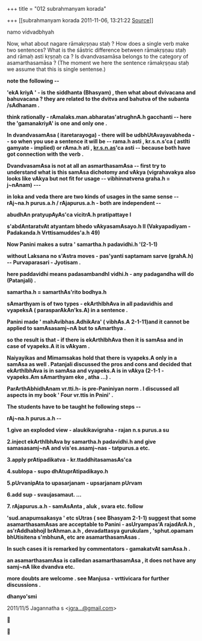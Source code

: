 +++
title = "012 subrahmanyam korada"

+++
[[subrahmanyam korada	2011-11-06, 13:21:22 [Source](https://groups.google.com/g/bvparishat/c/4V8ZD-RpJmI)]]



namo vidvadbhyah



Now, what about nagare rāmakṛṣṇau staḥ ? How does a single verb make two sentences? What is the śāstric difference between rāmakṛṣṇau staḥ and rāmaḥ asti kṛṣṇaḥ ca ? Is dvandvasamāsa belongs to the category of
asamarthasamāsa ? (The moment we here the sentence rāmakṛṣṇau staḥ we assume that this is single sentense.)  
  

**note the following --**



**'ekA kriyA ' - is the siddhanta (Bhasyam) , then what about dvivacana and bahuvacana ? they are related to the dvitva and bahutva of the subanta /sAdhanam .**



**think rationally - rAmalaks.man.abharatas'atrughnA.h gacchanti -- here the 'gamanakriyA' is one and only one .**



**In dvandvasamAsa ( itaretarayoga) - there will be udbhUtAvayavabheda -- so when you use a sentence it will be -- rama.h asti , kr.s.n.s'ca ( astIti gamyate - implied) or rAma.h ati , [kr.s.n.as](http://kr.s.n.as)'ca asti -- because both have got
connection with the verb .**



**DvandvasamAsa is not at all an asmarthasamAsa -- first try to understand what is this samAsa dichotomy and vAkya (vigrahavakya also looks like vAkya but not fit for usage -- vibhinnatvena graha.h = j\~nAnam) ---**



**in loka and veda there are two kinds of usages in the same sense --
rAj\~na.h purus.a.h / rAjapurus.a.h - both are independent --**



**abudhAn pratyupAyAs'ca vicitrA.h pratipattaye I**

**s'abdAntaratvAt atyantam bhedo vAkyasamAsayo.h II (Vakyapadiyam - Padakanda.h Vrttisamuddes'a.h 49)**



**Now Panini makes a sutra ' samartha.h padavidhi.h '(2-1-1)**



**without Laksana no s'Astra moves - pas'yanti saptamam sarve (grahA.h) -- Purvaparasari - Jyotisam .**



**here paddavidhi means padasambandhI vidhi.h - any padagandha will do (Patanjali) .**



**samartha.h = samarthAs'rito bodhya.h**



**sAmarthyam is of two types - ekArthIbhAva in all padavidhis and
vyapeksA ( parasparAkAn'ks.A) in a sentence .**



**Panini made ' mahAvibhas.AdhikAra' ( vibhAs.A 2-1-11)and it cannot be applied to samAsasamj\~nA but to sAmarthya .**



**so the result is that - if there is ekArthIbhAva then it is samAsa and in case of vyapeks.A it is vAkyam .**



**Naiyayikas and Mimamsakas hold that there is vyapeks.A only in a samAsa as well . Patanjali discussed the pros and cons and decided that ekArthIbhAva is in samAsa and vyapeks.A is in vAkya (2-1-1 - vyapeks.Am sAmarthyam eke , atha ...) .**



**ParArthAbhidhAnam vr.tti.h- is pre-Paniniyan norm . I discussed
all aspects in my book ' Four vr.ttis in Pnini' .**



**The students have to be taught he following steps --**



**rAj\~na.h purus.a.h --**



**1.give an exploded view - alaukikavigraha - rajan n.s purus.a su**



**2.inject ekArthIbhAva by samartha.h padavidhi.h and give samasasamj\~nA and vis'es.asamj\~nas - tatpurus.a etc.**



**3.apply prAtipadikatva - kr.ttaddhitasamasAs'ca**



**4.sublopa - supo dhAtuprAtipadikayo.h**



**5.pUrvanipAta to upasarjanam - upsarjanam pUrvam**



**6.add sup - svaujasamaut. ...**



**7. rAjapurus.a.h - samAsAnta , aluk , svara etc. follow**



**'sud.anapumsakasya ' etc sUtras ( see Bhasyam 2-1-1) suggest that some asamarthasamAsas are acceptable to Panini - asUryampas'A rajadArA.h , as'rAddhabhojI brAhman.a.h , devadattasya gurukulam , 'sphut.opamam
bhUtisitena s'mbhunA, etc are asamarthasamAsas .**



**In such cases it is remarked by commentators - gamakatvAt samAsa.h .**



**an asamarthasamAsa is calledan asamarthasamAsa , it does not have any samj\~nA like dvandva etc.**



**more doubts are welcome . see Manjusa - vrttivicara for further discussions .**



**dhanyo'smi**















2011/11/5 Jagannatha s \<[jgra...@gmail.com]()\>





